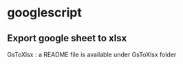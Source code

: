 # googlescript

## Export google sheet to xlsx
GsToXlsx : a README file is available under GsToXlsx folder

